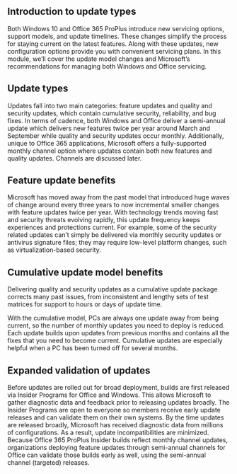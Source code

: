## Introduction to update types
Both Windows 10 and Office 365 ProPlus introduce new servicing options, support models, and update timelines. These changes simplify the process for staying current on the latest features. Along with these updates, new configuration options provide you with convenient servicing plans. In this module, we’ll cover the update model changes and Microsoft’s recommendations for managing both Windows and Office servicing.

## Update types
Updates fall into two main categories: feature updates and quality and security updates, which contain cumulative security, reliability, and bug fixes. In terms of cadence, both Windows and Office deliver a semi-annual update which delivers new features twice per year around March and September while quality and security updates occur monthly. Additionally, unique to Office 365 applications, Microsoft offers a fully-supported monthly channel option where updates contain both new features and quality updates. Channels are discussed later.

## Feature update benefits
Microsoft has moved away from the past model that introduced huge waves of change around every three years to now incremental smaller changes with feature updates twice per year. With technology trends moving fast and security threats evolving rapidly, this update frequency keeps experiences and protections current. For example, some of the security related updates can’t simply be delivered via monthly security updates or antivirus signature files; they may require low-level platform changes, such as virtualization-based security.

## Cumulative update model benefits
Delivering quality and security updates as a cumulative update package corrects many past issues, from inconsistent and lengthy sets of test matrices for support to hours or days of update time.

With the cumulative model, PCs are always one update away from being current, so the number of monthly updates you need to deploy is reduced. Each update builds upon updates from previous months and contains all the fixes that you need to become current. Cumulative updates are especially helpful when a PC has been turned off for several months.


## Expanded validation of updates
Before updates are rolled out for broad deployment, builds are first released via Insider Programs for Office and Windows. This allows Microsoft to gather diagnostic data and feedback prior to releasing updates broadly. The Insider Programs are open to everyone so members receive early update releases and can validate them on their own systems. By the time updates are released broadly, Microsoft has received diagnostic data from millions of configurations. As a result, update incompatibilities are minimized.
Because Office 365 ProPlus Insider builds reflect monthly channel updates, organizations deploying feature updates through semi-annual channels for Office can validate those builds early as well, using the semi-annual channel (targeted) releases.
